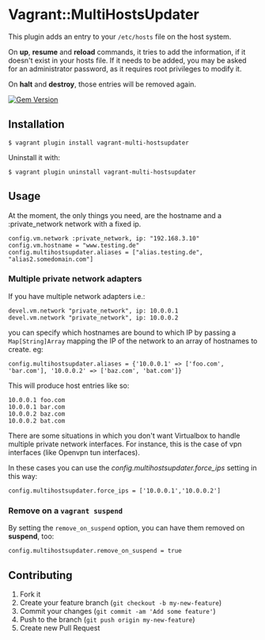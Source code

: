 # Vagrant::MultiHostsUpdater

This plugin adds an entry to your `/etc/hosts` file on the host system.

On **up**, **resume** and **reload** commands, it tries to add the information, if it doesn't exist in your hosts file. If it needs to be added, you may be asked for an administrator password, as it requires root privileges to modify it.

On **halt** and **destroy**, those entries will be removed again.

[![Gem Version](https://badge.fury.io/rb/vagrant-multi-hostsupdater.svg)](http://badge.fury.io/rb/vagrant-multi-hostsupdater)

## Installation

    $ vagrant plugin install vagrant-multi-hostsupdater

Uninstall it with:

    $ vagrant plugin uninstall vagrant-multi-hostsupdater

## Usage

At the moment, the only things you need, are the hostname and a :private_network network with a fixed ip.

    config.vm.network :private_network, ip: "192.168.3.10"
    config.vm.hostname = "www.testing.de"
    config.multihostsupdater.aliases = ["alias.testing.de", "alias2.somedomain.com"]

### Multiple private network adapters

If you have multiple network adapters i.e.:

    devel.vm.network "private_network", ip: 10.0.0.1
    devel.vm.network "private_network", ip: 10.0.0.2

you can specify which hostnames are bound to which IP by passing a `Map[String]Array` mapping the IP of the network to an array of hostnames to create. eg:

    config.multihostsupdater.aliases = {'10.0.0.1' => ['foo.com', 'bar.com'], '10.0.0.2' => ['baz.com', 'bat.com']}

This will produce host entries like so:

    10.0.0.1 foo.com
    10.0.0.1 bar.com
    10.0.0.2 baz.com
    10.0.0.2 bat.com

There are some situations in which you don't want Virtualbox to handle multiple private network interfaces. For instance, this is the case of vpn interfaces (like Openvpn tun interfaces).

In these cases you can use the _config.multihostsupdater.force_ips_ setting in this way:

    config.multihostsupdater.force_ips = ['10.0.0.1','10.0.0.2']

### Remove on a `vagrant suspend`

By setting the `remove_on_suspend` option, you can have them removed on **suspend**, too:

    config.multihostsupdater.remove_on_suspend = true


## Contributing

1. Fork it
2. Create your feature branch (`git checkout -b my-new-feature`)
3. Commit your changes (`git commit -am 'Add some feature'`)
4. Push to the branch (`git push origin my-new-feature`)
5. Create new Pull Request
